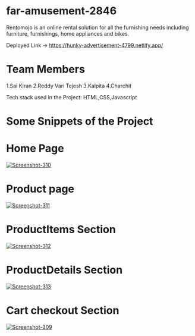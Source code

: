 # far-amusement-2846
Rentomojo is an online rental solution for all the furnishing needs including furniture, furnishings, home appliances and bikes. 

Deployed Link -> https://hunky-advertisement-4799.netlify.app/

# Team Members
1.Sai Kiran
2.Reddy Vari  Tejesh
3.Kalpita
4.Charchit

Tech stack used in the Project:
HTML,CSS,Javascript




# Some Snippets of the Project



# Home Page
<a href="https://ibb.co/RCmXFmd"><img src="https://i.ibb.co/BgxhpxF/Screenshot-310.png" alt="Screenshot-310" border="0"></a>

# Product page
<a href="https://ibb.co/JzLQbb2"><img src="https://i.ibb.co/ZhsmwwK/Screenshot-311.png" alt="Screenshot-311" border="0"></a>

# ProductItems Section
<a href="https://ibb.co/6yxLt7b"><img src="https://i.ibb.co/QJRtH3n/Screenshot-312.png" alt="Screenshot-312" border="0"></a>

# ProductDetails Section
<a href="https://ibb.co/q96GZBN"><img src="https://i.ibb.co/5vZD7Tr/Screenshot-313.png" alt="Screenshot-313" border="0"></a>

# Cart checkout Section
<a href="https://ibb.co/dMS5Y9b"><img src="https://i.ibb.co/KhYrvZN/Screenshot-309.png" alt="Screenshot-309" border="0"></a>
